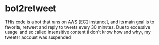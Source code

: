 # bot2retweet
THis code is a bot that runs on AWS [EC2 instance], and its main goal is to favorite, retweet and reply to tweets every 30 minutes. Due to excessive usage, and so called insensitive content (i don't know how and why), my tweeter account was suspended!
